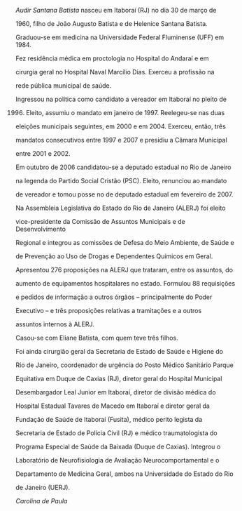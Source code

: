 

*Audir Santana Batista* nasceu em Itaboraí (RJ) no dia 30 de março de

1960, filho de João Augusto Batista e de Helenice Santana Batista.



Graduou-se em medicina na Universidade Federal Fluminense (UFF) em 1984.

Fez residência médica em proctologia no Hospital do Andaraí e em

cirurgia geral no Hospital Naval Marcílio Dias. Exerceu a profissão na

rede pública municipal de saúde.



Ingressou na política como candidato a vereador em Itaboraí no pleito de

1996. Eleito, assumiu o mandato em janeiro de 1997. Reelegeu-se nas duas

eleições municipais seguintes, em 2000 e em 2004. Exerceu, então, três

mandatos consecutivos entre 1997 e 2007 e presidiu a Câmara Municipal

entre 2001 e 2002.



Em outubro de 2006 candidatou-se a deputado estadual no Rio de Janeiro

na legenda do Partido Social Cristão (PSC). Eleito, renunciou ao mandato

de vereador e tomou posse no de deputado estadual em fevereiro de 2007.

Na Assembleia Legislativa do Estado do Rio de Janeiro (ALERJ) foi eleito

vice-presidente da Comissão de Assuntos Municipais e de Desenvolvimento

Regional e integrou as comissões de Defesa do Meio Ambiente, de Saúde e

de Prevenção ao Uso de Drogas e Dependentes Químicos em Geral.

Apresentou 276 proposições na ALERJ que trataram, entre os assuntos, do

aumento de equipamentos hospitalares no estado. Formulou 88 requisições

e pedidos de informação a outros órgãos – principalmente do Poder

Executivo – e três proposições relativas a tramitações e a outros

assuntos internos à ALERJ.



Casou-se com Eliane Batista, com quem teve três filhos.



Foi ainda cirurgião geral da Secretaria de Estado de Saúde e Higiene do

Rio de Janeiro, coordenador de urgência do Posto Médico Sanitário Parque

Equitativa em Duque de Caxias (RJ), diretor geral do Hospital Municipal

Desembargador Leal Junior em Itaboraí, diretor de divisão médica do

Hospital Estadual Tavares de Macedo em Itaboraí e diretor geral da

Fundação de Saúde de Itaboraí (Fusita), médico perito legista da

Secretaria de Estado de Polícia Civil (RJ) e médico traumatologista do

Programa Especial de Saúde da Baixada (Duque de Caxias). Integrou o

Laboratório de Neurofisiologia de Avaliação Neurocomportamental e o

Departamento de Medicina Geral, ambos na Universidade do Estado do Rio

de Janeiro (UERJ).



*Carolina de Paula*



